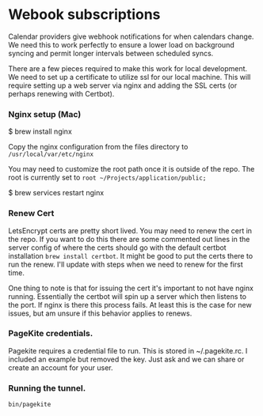 # Webook subscriptions

Calendar providers give webhook notifications for when calendars change. We 
need this to work perfectly to ensure a lower load on background syncing and
permit longer intervals between scheduled syncs. 

There are a few pieces required to make this work for local development. We 
need to set up a certificate to utilize ssl for our local machine. This will
require setting up a web server via nginx and adding the SSL certs (or perhaps
renewing with Certbot). 


### Nginx setup (Mac)
$   brew install nginx

Copy the nginx configuration from the files directory to 
`/usr/local/var/etc/nginx`

You may need to customize the root path once it is outside of the repo. The
root is currently set to `root ~/Projects/application/public;` 

$   brew services restart nginx

### Renew Cert

LetsEncrypt certs are pretty short lived. You may need to renew the cert in
the repo. If you want to do this there are some commented out lines in the
server config of where the certs should go with the default certbot 
installation `brew install certbot`. It might be good to put the certs there
to run the renew. I'll update with steps when we need to renew for the 
first time. 

One thing to note is that for issuing the cert it's important to not have 
nginx running. Essentially the certbot will spin up a server which then listens
to the port. If nginx is there this process fails. At least this is the case
for new issues, but am unsure if this behavior applies to renews. 

### PageKite credentials. 
Pagekite requires a credential file to run. This is stored in ~/.pagekite.rc.
I included an example but removed the key. Just ask and we can share or create
an account for your user. 

### Running the tunnel. 

`bin/pagekite` 

